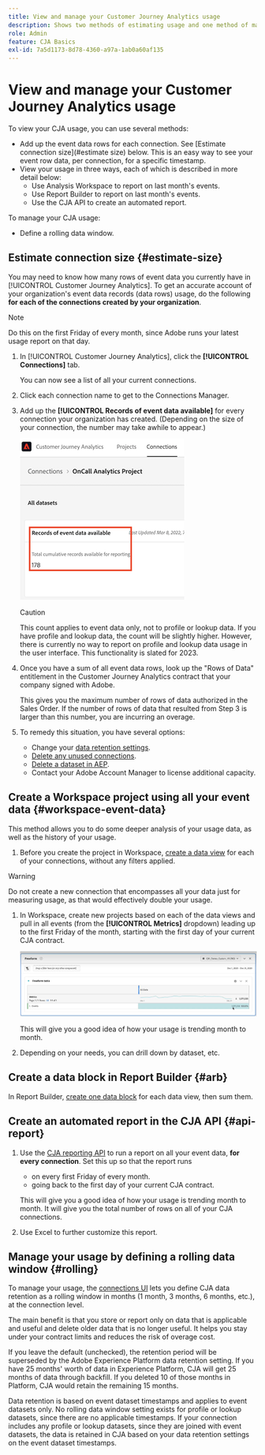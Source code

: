 ```yaml
---
title: View and manage your Customer Journey Analytics usage
description: Shows two methods of estimating usage and one method of managing it.
role: Admin
feature: CJA Basics
exl-id: 7a5d1173-8d78-4360-a97a-1ab0a60af135
---
```

# View and manage your Customer Journey Analytics usage

To view your CJA usage, you can use several methods:

*   Add up the event data rows for each connection. See [Estimate connection size](#estimate size) below. This is an easy way to see your event row data, per connection, for a specific timestamp.
*   View your usage in three ways, each of which is described in more detail below:
    * Use Analysis Workspace to report on last month's events.
    * Use Report Builder to report on last month's events.
    * Use the CJA API to create an automated report. 

To manage your CJA usage:

* Define a rolling data window.

## Estimate connection size {#estimate-size}

You may need to know how many rows of event data you currently have in [!UICONTROL Customer Journey Analytics]. To get an accurate account of your organization's event data records (data rows) usage, do the following **for each of the connections created by your organization**. 

>[!NOTE]
>
>Do this on the first Friday of every month, since Adobe runs your latest usage report on that day.  

1.  In [!UICONTROL Customer Journey Analytics], click the **[!UICONTROL Connections]** tab. 

    You can now see a list of all your current connections.

1.  Click each connection name to get to the Connections Manager.

1.  Add up the **[!UICONTROL Records of event data available]** for every connection your organization has created. (Depending on the size of your connection, the number may take awhile to appear.)

    ![event data](./assets/event-data.png)

    >[!CAUTION]
    >
    >   This count applies to event data only, not to profile or lookup data. If you have profile and lookup data, the count will be slightly higher. However, there is currently no way to report on profile and lookup data usage in the user interface. This functionality is slated for 2023.

1.  Once you have a sum of all event data rows, look up the "Rows of Data" entitlement in the Customer Journey Analytics contract that your company signed with Adobe. 

    This gives you the maximum number of rows of data authorized in the Sales Order. If the number of rows of data that resulted from Step 3 is larger than this number, you are incurring an overage.

1.  To remedy this situation, you have several options:

    * Change your [data retention settings](https://experienceleague.adobe.com/docs/analytics-platform/using/cja-connections/manage-connections.html#set-rolling-window-for-connection-data-retention).
    * [Delete any unused connections](https://experienceleague.adobe.com/docs/analytics-platform/using/cja-overview/cja-faq.html#implications-of-deleting-data-components).
    * [Delete a dataset in AEP](https://experienceleague.adobe.com/docs/analytics-platform/using/cja-overview/cja-faq.html#implications-of-deleting-data-components).
    * Contact your Adobe Account Manager to license additional capacity. 

## Create a Workspace project using all your event data {#workspace-event-data}

This method allows you to do some deeper analysis of your usage data, as well as the history of your usage.

1. Before you create the project in Workspace, [create a data view](/help/data-views/create-dataview.md) for each of your connections, without any filters applied.

>[!WARNING]
>
>    Do not create a new connection that encompasses all your data just for measuring usage, as that would effectively double your usage. 

1.  In Workspace, create new projects based on each of the data views and pull in all events (from the **[!UICONTROL Metrics]** dropdown) leading up to the first Friday of the month, starting with the first day of your current CJA contract.

    ![Events](./assets/events-usage.png)

    This will give you a good idea of how your usage is trending month to month.

1.  Depending on your needs, you can drill down by dataset, etc. 

## Create a data block in Report Builder {#arb}

In Report Builder, [create one data block](/help/report-builder/create-a-data-block.md) for each data view, then sum them.

## Create an automated report in the CJA API {#api-report}

1.  Use the [CJA reporting API](https://developer.adobe.com/cja-apis/docs/api/#tag/Reporting-API) to run a report on all your event data, **for every connection**. Set this up so that the report runs 

    * on every first Friday of every month.
    * going back to the first day of your current CJA contract.

    This will give you a good idea of how your usage is trending month to month. It will give you the total number of rows on all of your CJA connections.

1.  Use Excel to further customize this report.

## Manage your usage by defining a rolling data window {#rolling}

To manage your usage, the [connections UI](/help/connections/create-connection.md) lets you define CJA data retention as a rolling window in months (1 month, 3 months, 6 months, etc.), at the connection level.

The main benefit is that you store or report only on data that is applicable and useful and delete older data that is no longer useful. It helps you stay under your contract limits and reduces the risk of overage cost.

If you leave the default (unchecked), the retention period will be superseded by the Adobe Experience Platform data retention setting. If you have 25 months' worth of data in Experience Platform, CJA will get 25 months of data through backfill. If you deleted 10 of those months in Platform, CJA would retain the remaining 15 months. 

Data retention is based on event dataset timestamps and applies to event datasets only. No rolling data window setting exists for profile or lookup datasets, since there are no applicable timestamps. If your connection includes any profile or lookup datasets, since they are joined with event datasets, the data is retained in CJA based on your data retention settings on the event dataset timestamps.

